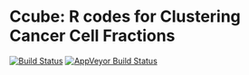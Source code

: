 # Ccube: R codes for Clustering Cancer Cell Fractions
[![Build Status](https://travis-ci.org/keyuan/ccube.svg?branch=master)](https://travis-ci.org/keyuan/ccube)
 [![AppVeyor Build Status](https://ci.appveyor.com/api/projects/status/github/keyuan/ccube?branch=master)](https://ci.appveyor.com/project/keyuan/ccube)
